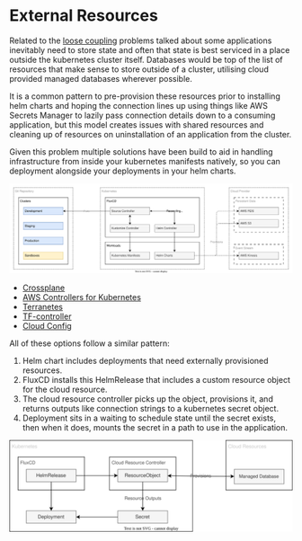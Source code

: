 # External Resources

Related to the [loose coupling](../concepts/loose-coupling.md) problems talked about some applications inevitably need to store state and often that state is best serviced in a place outside the kubernetes cluster itself. Databases would be top of the list of resources that make sense to store outside of a cluster, utilising cloud provided managed databases wherever possible.

It is a common pattern to pre-provision these resources prior to installing helm charts and hoping the connection lines up using things like AWS Secrets Manager to lazily pass connection details down to a consuming application, but this model creates issues with shared resources and cleaning up of resources on uninstallation of an application from the cluster.

Given this problem multiple solutions have been build to aid in handling infrastructure from inside your kubernetes manifests natively, so you can deployment alongside your deployments in your helm charts.

![externally managed resources](../images/external-resource-problem.drawio.svg)

- [Crossplane](https://www.crossplane.io/why-control-planes)
- [AWS Controllers for Kubernetes](https://aws-controllers-k8s.github.io/community/)
- [Terranetes](https://terranetes.appvia.io/)
- [TF-controller](https://github.com/weaveworks/tf-controller)
- [Cloud Config](https://cloud.google.com/anthos-config-management/docs/concepts/config-controller-overview)

All of these options follow a similar pattern:

1. Helm chart includes deployments that need externally provisioned resources.
1. FluxCD installs this HelmRelease that includes a custom resource object for the cloud resource.
1. The cloud resource controller picks up the object, provisions it, and returns outputs like connection strings to a kubernetes secret object.
1. Deployment sits in a waiting to schedule state until the secret exists, then when it does, mounts the secret in a path to use in the application.

![external resource controllers](../images/external-resource-controllers.drawio.svg)

